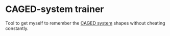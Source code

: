 # CAGED-system trainer

Tool to get myself to remember the [CAGED system](http://www.premierguitar.com/articles/19390-7-the-guitarists-guide-to-the-caged-system) shapes without cheating constantly.